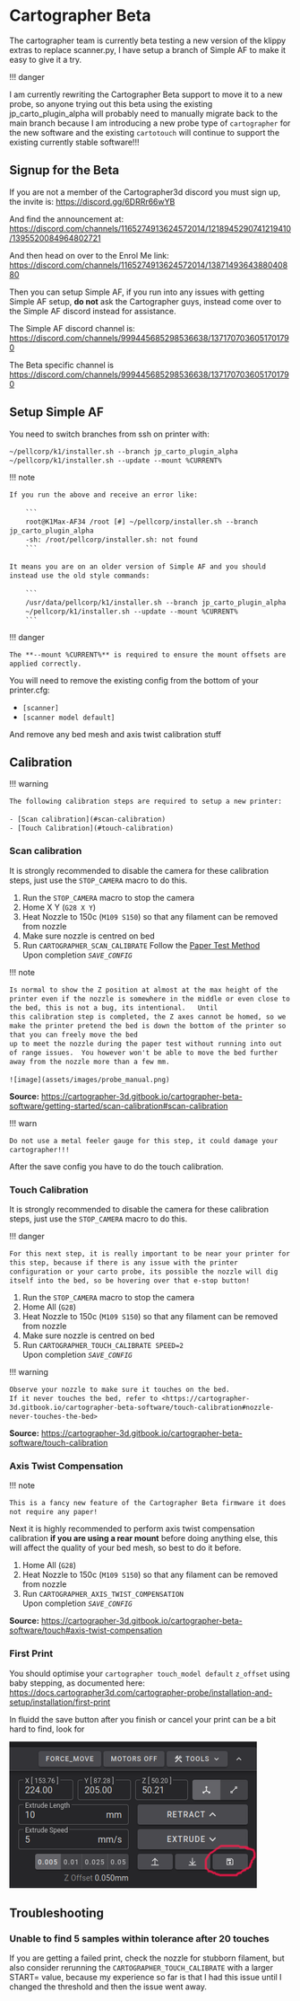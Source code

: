 # Cartographer Beta

The cartographer team is currently beta testing a new version of the klippy extras to
replace scanner.py, I have setup a branch of Simple AF to make it easy to give it a try.

!!! danger

   I am currently rewriting the Cartographer Beta support to move it to a new probe, so anyone trying out this
   beta using the existing jp_carto_plugin_alpha will probably need to manually migrate back to the main branch
   because I am introducing a new probe type of `cartographer` for the new software and the existing `cartotouch`
   will continue to support the existing currently stable software!!!

## Signup for the Beta

If you are not a member of the Cartographer3d discord you must sign up, the invite is: <https://discord.gg/6DRRr66wYB>

And find the announcement at:
<https://discord.com/channels/1165274913624572014/1218945290741219410/1395520084964802721>

And then head on over to the Enrol Me link:
<https://discord.com/channels/1165274913624572014/1387149364388040880>

Then you can setup Simple AF, if you run into any issues with getting Simple AF setup, **do not** ask the
Cartographer guys, instead come over to the Simple AF discord instead for assistance.

The Simple AF discord channel is: <https://discord.com/channels/999445685298536638/1371707036051701790>

The Beta specific channel is <https://discord.com/channels/999445685298536638/1371707036051701790>

## Setup Simple AF

You need to switch branches from ssh on printer with:

```
~/pellcorp/k1/installer.sh --branch jp_carto_plugin_alpha
~/pellcorp/k1/installer.sh --update --mount %CURRENT%
```

!!! note

    If you run the above and receive an error like:

        ```
        root@K1Max-AF34 /root [#] ~/pellcorp/installer.sh --branch jp_carto_plugin_alpha
        -sh: /root/pellcorp/installer.sh: not found
        ```

    It means you are on an older version of Simple AF and you should instead use the old style commands:

        ```
        /usr/data/pellcorp/k1/installer.sh --branch jp_carto_plugin_alpha
        ~/pellcorp/k1/installer.sh --update --mount %CURRENT%
        ```

!!! danger

    The **--mount %CURRENT%** is required to ensure the mount offsets are applied correctly.

You will need to remove the existing config from the bottom of your printer.cfg:

- `[scanner]`
- `[scanner model default]`

And remove any bed mesh and axis twist calibration stuff

## Calibration

!!! warning

    The following calibration steps are required to setup a new printer:

    - [Scan calibration](#scan-calibration)
    - [Touch Calibration](#touch-calibration)

### Scan calibration

It is strongly recommended to disable the camera for these calibration steps, just use the `STOP_CAMERA`
macro to do this.

1. Run the `STOP_CAMERA` macro to stop the camera
2. Home X Y (`G28 X Y`)
3. Heat Nozzle to 150c (`M109 S150`) so that any filament can be removed from nozzle
4. Make sure nozzle is centred on bed
5. Run `CARTOGRAPHER_SCAN_CALIBRATE`
   Follow the [Paper Test Method](https://www.klipper3d.org/Bed_Level.html#the-paper-test)
   <br />Upon completion *`SAVE_CONFIG`*

!!! note

    Is normal to show the Z position at almost at the max height of the printer even if the nozzle is somewhere in the middle or even close to the bed, this is not a bug, its intentional.   Until
    this calibration step is completed, the Z axes cannot be homed, so we make the printer pretend the bed is down the bottom of the printer so that you can freely move the bed
    up to meet the nozzle during the paper test without running into out of range issues.  You however won't be able to move the bed further away from the nozzle more than a few mm.
    
    ![image](assets/images/probe_manual.png)

**Source:** <https://cartographer-3d.gitbook.io/cartographer-beta-software/getting-started/scan-calibration#scan-calibration>

!!! warn

    Do not use a metal feeler gauge for this step, it could damage your cartographer!!!

After the save config you have to do the touch calibration.

### Touch Calibration

It is strongly recommended to disable the camera for these calibration steps, just use the `STOP_CAMERA`
macro to do this.

!!! danger

    For this next step, it is really important to be near your printer for this step, because if there is any issue with the printer configuration or your carto probe, its possible the nozzle will dig itself into the bed, so be hovering over that e-stop button!

1. Run the `STOP_CAMERA` macro to stop the camera
2. Home All (`G28`)
3. Heat Nozzle to 150c (`M109 S150`) so that any filament can be removed from nozzle
4. Make sure nozzle is centred on bed
5. Run `CARTOGRAPHER_TOUCH_CALIBRATE SPEED=2`
   <br />Upon completion *`SAVE_CONFIG`*

!!! warning

    Observe your nozzle to make sure it touches on the bed.
    If it never touches the bed, refer to <https://cartographer-3d.gitbook.io/cartographer-beta-software/touch-calibration#nozzle-never-touches-the-bed>

**Source:** <https://cartographer-3d.gitbook.io/cartographer-beta-software/touch-calibration>

### Axis Twist Compensation

!!! note 

    This is a fancy new feature of the Cartographer Beta firmware it does not require any paper!

Next it is highly recommended to perform axis twist compensation calibration **if you are using a rear mount** before doing anything else, this will affect the quality of
your bed mesh, so best to do it before.

1. Home All (`G28`)
2. Heat Nozzle to 150c (`M109 S150`) so that any filament can be removed from nozzle
3. Run `CARTOGRAPHER_AXIS_TWIST_COMPENSATION` 
   <br />Upon completion *`SAVE_CONFIG`*

**Source:** <https://cartographer-3d.gitbook.io/cartographer-beta-software/touch#axis-twist-compensation>

### First Print

You should optimise your `cartographer touch_model default` `z_offset` using baby stepping, as documented here: <https://docs.cartographer3d.com/cartographer-probe/installation-and-setup/installation/first-print>

In fluidd the save button after you finish or cancel your print can be a bit hard to find, look for

![image](assets/images/fluidd_save_zoffset.png)

## Troubleshooting

### Unable to find 5 samples within tolerance after 20 touches

If you are getting a failed print, check the nozzle for stubborn filament, but also consider rerunning the `CARTOGRAPHER_TOUCH_CALIBRATE` with a larger START= value, because
my experience so far is that I had this issue until I changed the threshold and then the issue went away.

